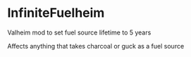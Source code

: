 # InfiniteFuelheim
Valheim mod to set fuel source lifetime to 5 years

Affects anything that takes charcoal or guck as a fuel source
